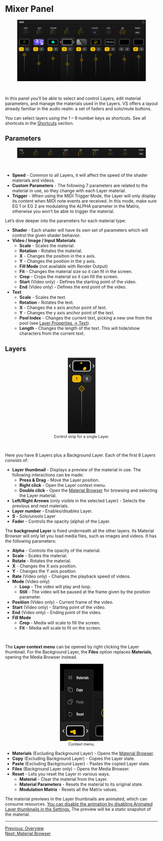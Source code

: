 # Mixer Panel

<div style="text-align: center;">
<figure style="text-align: center;">
  <img src="/vs/vs2/images/main-panel-mixer.png" alt="Mixer Panel" style="padding: 0px; bottom-padding: 0px" />
  <figcaption></figcaption>
</figure>
</div>
<br>

In this panel you’ll be able to select and control Layers, edit material parameters, and manage the materials used in the Layers. VS offers a layout already familiar in the audio realm: a set of faders and solo/mute buttons.

You can select layers using the 1 – 9 number keys as shortcuts. See all shortcuts in the [Shortcuts](shortcuts) section.

## Parameters

<div style="text-align: center;">
<figure style="text-align: center;">
  <img src="/vs/vs2/images/panel-mixer-parameters.png" alt="Mixer Panel" style="padding: 0px; bottom-padding: 0px" />
  <figcaption></figcaption>
</figure>
</div>
<br>

- **Speed** - Common to all Layers, it will affect the speed of the shader materials and videos.
- **Custom Parameters** - The following 7 parameters are related to the material in use, so they change with each Layer material.
- **Trigger** - When using the MIDI Trigger Mode, the Layer will only display its content when MIDI note events are received. In this mode, make sure EG 1 or EG 2 are modulating the ALPHA parameter in the Matrix, otherwise you won’t be able to trigger the material.

Let’s dive deeper into the parameters for each material type:

- **Shader** - Each shader will have its own set of parameters which will control the given shader behavior.
- **Video / Image / Input Materials**
  - **Scale** - Scales the material.
  - **Rotation** - Rotates the material.
  - **X** - Changes the position in the x axis.
  - **Y** - Changes the position in the y axis.
  - **Fill Mode** (not available with Render Output)
  - **Fit** - Changes the material size so it can fit in the screen.
  - **Crop** - Crops the material so it can fill the screen.
  - **Start** (Video only) - Defines the starting point of the video.
  - **End** (Video only) - Defines the end point of the video.
- **Text**
  - **Scale** - Scales the text.
  - **Rotation** - Rotates the text.
  - **X** - Changes the x axis anchor point of text.
  - **Y** - Changes the y axis anchor point of the text.
  - **Pool Index** - Changes the current text, picking a new one from the pool (see [Layer Properties → Text](layer-properties#text)).
  - **Length** - Changes the length of the text. This will hide/show characters from the current text.

## Layers

<div style="text-align: center;">
<figure style="text-align: center;">
  <img src="/vs/vs2/images/panel-mixer-layer-strip.png" alt="Mixer Panel" style="padding: 0px; bottom-padding: 0px" />
  <figcaption style="font-size: 0.9em;">Control strip for a single Layer.</figcaption>
</figure>
</div>
<br>

Here you have 8 Layers plus a Background Layer. Each of the first 8 Layers consists of:

- **Layer thumbnail** - Displays a preview of the material in use. The following interactions can be made:
  - **Press & Drag** - Move the Layer position.
  - **Right click** - Open the Layer context menu.
  - **Double click** - Open the [Material Browser](material-browser) for browsing and selecting the Layer material.
- **Left/Right Arrows** (only visible in the selected Layer) - Selects the previous and next materials.
- **Layer number** - Enables/disables Layer.
- **S** - Solo/unsolo Layer
- **Fader** - Controls the opacity (alpha) of the Layer.

The **background Layer** is fixed underneath all the other layers. Its Material Browser will only let you load media files, such as images and videos. It has the following parameters:

- **Alpha** - Controls the opacity of the material.
- **Scale** - Scales the material.
- **Rotate** - Rotates the material.
- **X** - Changes the X axis position.
- **Y** - Changes the Y axis position.
- **Rate** (Video only) - Changes the playback speed of videos.
- **Mode** (Video only)
  - **Loop** - The video will play and loop.
  - **Still** - The video will be paused at the frame given by the position parameter.
- **Position** (Video only) - Current frame of the video.
- **Start** (Video only) - Starting point of the video.
- **End** (Video only) - Ending point of the video.
- **Fill Mode**
  - **Crop** - Media will scale to fill the screen.
  - **Fit** - Media will scale to fit on the screen.

<br>

The **Layer context menu** can be opened by right clicking the Layer thumbnail. For the Background Layer, the **Files** option replaces **Materials**, opening the Media Browser instead.

<div style="text-align: center;">
<figure style="text-align: center;">
  <img src="/vs/vs2/images/panel-mixer-context-menu.png" alt="Layer Context Menu" style="padding: 0px; bottom-padding: 0px" />
  <figcaption style="font-size: 0.9em;">Context menu.</figcaption>
</figure>
</div>

- **Materials** (Excluding Background Layer) - Opens the [Material Browser](material-browser).
- **Copy** (Excluding Background Layer) - Copies the Layer state.
- **Paste** (Excluding Background Layer) - Pastes the copied Layer state.
- **Files** (Background Layer only) - Opens the Media Browser.
- **Reset** - Lets you reset the Layer in various ways.
  - **Material** - Clear the material from the Layer.
  - **Material Parameters** - Resets the material to its original state.
  - **Modulation Matrix** - Resets all the Matrix values.

The material previews in the Layer thumbnails are animated, which can consume resources. [You can disable the animation by disabling Animated Layer thumbnails in the Settings.](settings) The preview will be a static snapshot of the material.

---

[Previous: Overview](overview)<br>
[Next: Material Browser](material-browser)

